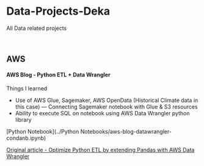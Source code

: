 # Data-Projects-Deka
All Data related projects

<br>

## AWS

#### AWS Blog - Python ETL + Data Wrangler

Things I learned

* Use of AWS Glue, Sagemaker, AWS OpenData (Historical Climate data in this case) — Connecting Sagemaker notebook with Glue & S3 resources
* Ability to execute SQL on notebook using AWS Data Wrangler python library

[Python Notebook](../Python Notebooks/aws-blog-datawrangler-condanb.ipynb)

[Original article - Optimize Python ETL by extending Pandas with AWS Data Wrangler](https://aws.amazon.com/blogs/big-data/optimize-python-etl-by-extending-pandas-with-aws-data-wrangler/)
